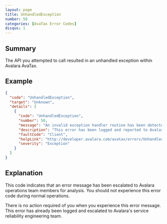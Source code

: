 ```yaml
---
layout: page
title: UnhandledException
number: 50
categories: [AvaTax Error Codes]
disqus: 1
---
```


## Summary

The API you attempted to call resulted in an unhandled exception within Avalara AvaTax.

## Example

```json
{
  "code": "UnhandledException",
  "target": "Unknown",
  "details": [
    {
      "code": "UnhandledException",
      "number": 50,
      "message": "An invalid exception handler routine has been detected.",
      "description": "This error has been logged and reported to Avalara system administrators.  No action is required.",
      "faultCode": "Client",
      "helpLink": "http://developer.avalara.com/avatax/errors/UnhandledException",
      "severity": "Exception"
    }
  ]
}
```

## Explanation

This code indicates that an error message has been escalated to Avalara operations team members for analysis.  You should not experience this error code during normal operations.

There is no action required of you when you experience this error message.  This error has already been logged and escalated to Avalara's service reliability engineering team.
